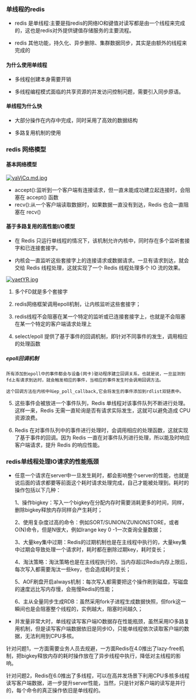 ### 单线程的redis

- redis 是单线程:主要是指redis的网络IO和键值对读写都是由一个线程来完成的，这也是redis对外提供键值存储服务的主要流程。

- redis 其他功能，持久化、异步删除、集群数据同步，其实是由额外的线程来完成的

#### 为什么使用单线程

- 多线程创建本身需要开销

- 多线程编程模式面临的共享资源的并发访问控制问题，需要引入同步原语。

#### 单线程为什么快

- 大部分操作在内存中完成，同时采用了高效的数据结构

- 多路复用机制的使用

### redis 网络模型

#### 基本网络模型

[![yaVjCq.md.jpg](https://s3.ax1x.com/2021/02/08/yaVjCq.md.jpg)](https://imgchr.com/i/yaVjCq)

- accept():监听到一个客户端有连接请求，但一直未能成功建立起连接时，会阻塞在 accept() 函数
- recv():从一个客户端读取数据时，如果数据一直没有到达，Redis 也会一直阻塞在 recv()

#### 基于多路复用的高性能I/O模型

- 在 Redis 只运行单线程的情况下，该机制允许内核中，同时存在多个监听套接字和已连接套接字。

- 内核会一直监听这些套接字上的连接请求或数据请求。一旦有请求到达，就会交给 Redis 线程处理，这就实现了一个 Redis 线程处理多个 IO 流的效果。

[![yaetYR.jpg](https://s3.ax1x.com/2021/02/08/yaetYR.jpg)](https://imgchr.com/i/yaetYR)

1. 多个FD就是多个套接字

2. redis网络框架调用epoll机制，让内核监听这些套接字；

3. redis线程不会阻塞在某一个特定的监听或已连接套接字上，也就是不会阻塞在某一个特定的客户端请求处理上

4. select/epoll 提供了基于事件的回调机制，即针对不同事件的发生，调用相应的处理函数

##### epoll回调机制

````
所有添加到epoll中的事件都会与设备(网卡)驱动程序建立回调关系，也就是说，一旦监测到fd上有请求到达时，就会触发相应的事件，当相应的事件发生时会调用回调方法。

这个回调方法在内核中叫ep_poll_callback,它会将发生的事件添加到rdlist双链表中。
````

5. 这些事件会被放进一个事件队列，Redis 单线程对该事件队列不断进行处理。这样一来，Redis 无需一直轮询是否有请求实际发生，这就可以避免造成 CPU 资源浪费。

6. Redis 在对事件队列中的事件进行处理时，会调用相应的处理函数，这就实现了基于事件的回调。因为 Redis 一直在对事件队列进行处理，所以能及时响应客户端请求，提升 Redis 的响应性能。

### redis单线程处理IO请求的性能瓶颈

- 任意一个请求在server中一旦发生耗时，都会影响整个server的性能，也就是说后面的请求都要等前面这个耗时请求处理完成，自己才能被处理到。耗时的操作包括以下几种：

  1、操作bigkey：写入一个bigkey在分配内存时需要消耗更多的时间，同样，删除bigkey释放内存同样会产生耗时；

  2、使用复杂度过高的命令：例如SORT/SUNION/ZUNIONSTORE，或者O(N)命令，但是N很大，例如lrange key 0 -1一次查询全量数据；

  3、大量key集中过期：Redis的过期机制也是在主线程中执行的，大量key集中过期会导致处理一个请求时，耗时都在删除过期key，耗时变长；

  4、淘汰策略：淘汰策略也是在主线程执行的，当内存超过Redis内存上限后，每次写入都需要淘汰一些key，也会造成耗时变长；

  5、AOF刷盘开启always机制：每次写入都需要把这个操作刷到磁盘，写磁盘的速度远比写内存慢，会拖慢Redis的性能；

  6、主从全量同步生成RDB：虽然采用fork子进程生成数据快照，但fork这一瞬间也是会阻塞整个线程的，实例越大，阻塞时间越久；

- 并发量非常大时，单线程读写客户端IO数据存在性能瓶颈，虽然采用IO多路复用机制，但是读写客户端数据依旧是同步IO，只能单线程依次读取客户端的数据，无法利用到CPU多核。

针对问题1，一方面需要业务人员去规避，一方面Redis在4.0推出了lazy-free机制，把bigkey释放内存的耗时操作放在了异步线程中执行，降低对主线程的影响。

针对问题2，Redis在6.0推出了多线程，可以在高并发场景下利用CPU多核多线程读写客户端数据，进一步提升server性能，当然，只是针对客户端的读写是并行的，每个命令的真正操作依旧是单线程的。